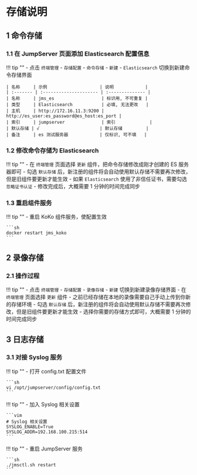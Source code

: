 # 存储说明

## 1 命令存储
### 1.1 在 JumpServer 页面添加 Elasticsearch 配置信息
!!! tip ""
    - 点击 `终端管理` - `存储配置` - `命令存储` - `新建` - `Elasticsearch` 切换到新建命令存储界面

    | 名称     | 示例                    | 说明            |
    | :------- | :--------------------- | :-------------- |
    | 名称     | jms_es                  | 标识用, 不可重复 |
    | 类型     | Elasticsearch           | 必填, 无法更改   |
    | 主机     | http://172.16.11.3:9200 | http://es_user:es_password@es_host:es_port |
    | 索引     | jumpserver              | 索引             |
    | 默认存储 | √                       | 默认存储         |
    | 备注     | es 测试服务器            | 仅标识, 可不填   |     

### 1.2 修改命令存储为 Elasticsearch
!!! tip ""
    - 在 `终端管理` 页面选择 `更新` 组件，把命令存储修改成刚才创建的 ES 服务器即可
    - 勾选 `默认存储` 后，新注册的组件将会自动使用默认存储不需要再次修改，但是旧组件要更新才能生效
    - 如果 `Elasticsearch` 使用了非信任证书，需要勾选 `忽略证书认证`
    - 修改完成后，大概需要 1 分钟的时间完成同步

### 1.3 重启组件服务
!!! tip ""
    - 重启 KoKo 组件服务，使配置生效

    ```sh
    docker restart jms_koko
    ```


## 2 录像存储
### 2.1 操作过程
!!! tip ""
    - 点击 `终端管理` - `存储配置` - `录像存储` - `新建` 切换到新建录像存储界面
    - 在 `终端管理` 页面选择 `更新` 组件 
    - 之前已经存储在本地的录像需要自己手动上传到你新的存储环境
    - 勾选 `默认存储` 后，新注册的组件将会自动使用默认存储不需要再次修改，但是旧组件要更新才能生效
    - 选择你需要的存储方式即可，大概需要 1 分钟的时间完成同步


## 3 日志存储
### 3.1 对接 Syslog 服务
!!! tip ""
    - 打开 config.txt 配置文件

    ```sh
    vi /opt/jumpserver/config/config.txt
    ```

!!! tip ""
    - 加入 Syslog 相关设置

    ```vim
    # Syslog 相关设置
    SYSLOG_ENABLE=True
    SYSLOG_ADDR=192.168.100.215:514
    ```

!!! tip ""
    - 重启 JumpServer 服务
    
    ```sh
    ./jmsctl.sh restart
    ```
